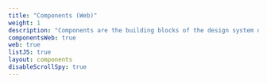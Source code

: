 ```yaml
---
title: "Components (Web)"
weight: 1
description: "Components are the building blocks of the design system designed with users in mind."
componentsWeb: true
web: true
listJS: true
layout: components
disableScrollSpy: true
---
```


<style>
main .col-xl-4:has(.card-components),
main .col-xl-4:has(.card-components-web),
main .col-xl-4:has(.card-web) {
  display: none !important;
}
</style>
